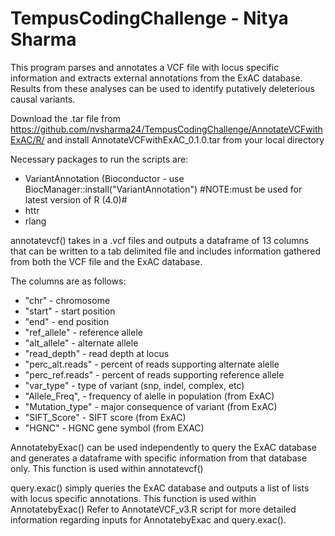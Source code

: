 # TempusCodingChallenge - Nitya Sharma

This program parses and annotates a VCF file with locus specific information and extracts external annotations from the ExAC database. Results from these analyses can be used to identify putatively deleterious causal variants. 

Download the .tar file from https://github.com/nvsharma24/TempusCodingChallenge/AnnotateVCFwithExAC/R/ and install AnnotateVCFwithExAC_0.1.0.tar from your local directory 

Necessary packages to run the scripts are: 
- VariantAnnotation (Bioconductor - use BiocManager::install("VariantAnnotation") #NOTE:must be used for latest version of R (4.0)#
- httr
- rlang

annotatevcf() takes in a .vcf files and outputs a dataframe of 13 columns that can be written to a tab delimited file and includes information gathered from both the VCF file and the ExAC database. 

The columns are as follows:

- "chr" - chromosome
- "start" - start position
- "end" - end position
- "ref_allele" - reference allele
- "alt_allele" - alternate allele
- "read_depth" - read depth at locus
- "perc_alt.reads" - percent of reads supporting alternate alelle
- "perc_ref.reads" - percent of reads supporting reference allele
- "var_type" - type of variant (snp, indel, complex, etc)
- "Allele_Freq", - frequency of alelle in population (from ExAC)
- "Mutation_type" - major consequence of variant (from ExAC)
- "SIFT_Score" - SIFT score (from ExAC)
- "HGNC" - HGNC gene symbol (from EXAC)


AnnotatebyExac() can be used independently to query the ExAC database and generates a dataframe with specific information from that database only. This function is used within annotatevcf() 

query.exac() simply queries the ExAC database and outputs a list of lists with locus specific annotations. This function is used within AnnotatebyExac()
Refer to AnnotateVCF_v3.R script for more detailed information regarding inputs for AnnotatebyExac and query.exac().
